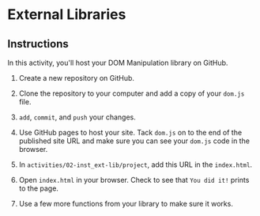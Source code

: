 # External Libraries

## Instructions

In this activity, you'll host your DOM Manipulation library on GitHub. 

1. Create a new repository on GitHub.

2. Clone the repository to your computer and add a copy of your `dom.js` file. 

3. `add`, `commit`, and `push` your changes. 

4. Use GitHub pages to host your site. Tack `dom.js` on to the end of the published site URL and make sure you can see your `dom.js` code in the browser. 

5. In `activities/02-inst_ext-lib/project`, add this URL in the `index.html`.

6. Open `index.html` in your browser. Check to see that `You did it!` prints to the page. 

7. Use a few more functions from your library to make sure it works.
